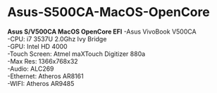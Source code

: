 # Asus-S500CA-MacOS-OpenCore
**Asus S/V500CA MacOS OpenCore EFI**
-Asus VivoBook V500CA  
-CPU: i7 3537U 2.0Ghz Ivy Bridge  
-GPU: Intel HD 4000  
-Touch Screen: Atmel maXTouch Digitizer 880a  
-Max Res: 1366x768x32  
-Audio: ALC269  
-Ethernet: Atheros AR8161  
-WIFI: Atheros AR9485  
